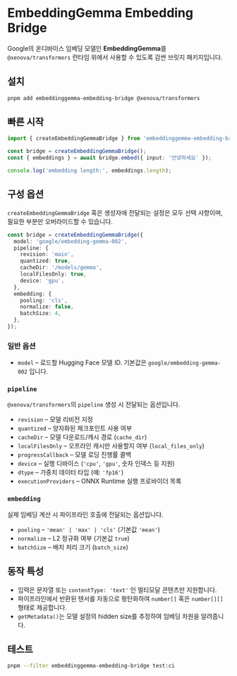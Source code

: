 # EmbeddingGemma Embedding Bridge

Google의 온디바이스 임베딩 모델인 **EmbeddingGemma**를 `@xenova/transformers` 런타임 위에서 사용할 수 있도록 감싼 브릿지 패키지입니다.

## 설치

```bash
pnpm add embeddinggemma-embedding-bridge @xenova/transformers
```

## 빠른 시작

```ts
import { createEmbeddingGemmaBridge } from 'embeddinggemma-embedding-bridge';

const bridge = createEmbeddingGemmaBridge();
const { embeddings } = await bridge.embed({ input: '안녕하세요' });

console.log('embedding length:', embeddings.length);
```

## 구성 옵션

`createEmbeddingGemmaBridge` 혹은 생성자에 전달되는 설정은 모두 선택 사항이며, 필요한 부분만 오버라이드할 수 있습니다.

```ts
const bridge = createEmbeddingGemmaBridge({
  model: 'google/embedding-gemma-002',
  pipeline: {
    revision: 'main',
    quantized: true,
    cacheDir: '/models/gemma',
    localFilesOnly: true,
    device: 'gpu',
  },
  embedding: {
    pooling: 'cls',
    normalize: false,
    batchSize: 4,
  },
});
```

### 일반 옵션

- `model` – 로드할 Hugging Face 모델 ID. 기본값은 `google/embedding-gemma-002` 입니다.

### `pipeline`

`@xenova/transformers`의 `pipeline` 생성 시 전달되는 옵션입니다.

- `revision` – 모델 리비전 지정
- `quantized` – 양자화된 체크포인트 사용 여부
- `cacheDir` – 모델 다운로드/캐시 경로 (`cache_dir`)
- `localFilesOnly` – 오프라인 캐시만 사용할지 여부 (`local_files_only`)
- `progressCallback` – 모델 로딩 진행률 콜백
- `device` – 실행 디바이스 (`'cpu'`, `'gpu'`, 숫자 인덱스 등 지원)
- `dtype` – 가중치 데이터 타입 (예: `'fp16'`)
- `executionProviders` – ONNX Runtime 실행 프로바이더 목록

### `embedding`

실제 임베딩 계산 시 파이프라인 호출에 전달되는 옵션입니다.

- `pooling` – `'mean' | 'max' | 'cls'` (기본값 `'mean'`)
- `normalize` – L2 정규화 여부 (기본값 `true`)
- `batchSize` – 배치 처리 크기 (`batch_size`)

## 동작 특성

- 입력은 문자열 또는 `contentType: 'text'` 인 멀티모달 콘텐츠만 지원합니다.
- 파이프라인에서 반환된 텐서를 자동으로 평탄화하여 `number[]` 혹은 `number[][]` 형태로 제공합니다.
- `getMetadata()`는 모델 설정의 hidden size를 추정하여 임베딩 차원을 알려줍니다.

## 테스트

```bash
pnpm --filter embeddinggemma-embedding-bridge test:ci
```
